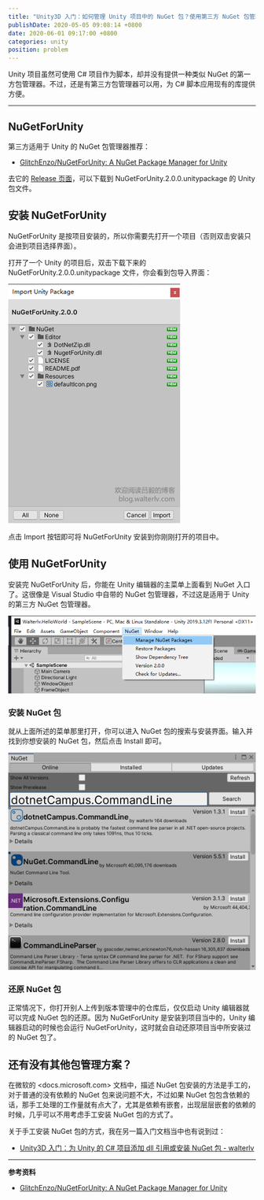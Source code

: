 ```yaml
---
title: "Unity3D 入门：如何管理 Unity 项目中的 NuGet 包？使用第三方 NuGet 包管理器——NuGetForUnity"
publishDate: 2020-05-05 09:08:14 +0800
date: 2020-06-01 09:17:00 +0800
categories: unity
position: problem
---
```


Unity 项目虽然可使用 C# 项目作为脚本，却并没有提供一种类似 NuGet 的第一方包管理器。不过，还是有第三方包管理器可以用，为 C# 脚本应用现有的库提供方便。

---

<div id="toc"></div>

## NuGetForUnity

第三方适用于 Unity 的 NuGet 包管理器推荐：

- [GlitchEnzo/NuGetForUnity: A NuGet Package Manager for Unity](https://github.com/GlitchEnzo/NuGetForUnity)

去它的 [Release 页面](https://github.com/GlitchEnzo/NuGetForUnity/releases)，可以下载到 NuGetForUnity.2.0.0.unitypackage 的 Unity 包文件。

## 安装 NuGetForUnity

NuGetForUnity 是按项目安装的，所以你需要先打开一个项目（否则双击安装只会进到项目选择界面）。

打开了一个 Unity 的项目后，双击下载下来的 NuGetForUnity.2.0.0.unitypackage 文件，你会看到包导入界面：

![导入包](/static/posts/2020-05-05-14-56-18.png)

点击 Import 按钮即可将 NuGetForUnity 安装到你刚刚打开的项目中。

## 使用 NuGetForUnity

安装完 NuGetForUnity 后，你能在 Unity 编辑器的主菜单上面看到 NuGet 入口了。这很像是 Visual Studio 中自带的 NuGet 包管理器，不过这是适用于 Unity 的第三方 NuGet 包管理器。

![NuGetForUnity 的界面](/static/posts/2020-05-05-14-57-26.png)

### 安装 NuGet 包

就从上面所述的菜单那里打开，你可以进入 NuGet 包的搜索与安装界面。输入并找到你想安装的 NuGet 包，然后点击 Install 即可。

![搜索与安装 NuGet 包](/static/posts/2020-05-05-15-06-06.png)

### 还原 NuGet 包

正常情况下，你打开别人上传到版本管理中的仓库后，仅仅启动 Unity 编辑器就可以完成 NuGet 包的还原。因为 NuGetForUnity 是安装到项目当中的，Unity 编辑器启动的时候也会运行 NuGetForUnity，这时就会自动还原项目当中所安装过的 NuGet 包了。

## 还有没有其他包管理方案？

在微软的 <docs.microsoft.com> 文档中，描述 NuGet 包安装的方法是手工的，对于普通的没有依赖的 NuGet 包来说问题不大，不过如果 NuGet 包包含依赖的话，那手工处理的工作量就有点大了，尤其是依赖有嵌套，出现层层嵌套的依赖的时候，几乎可以不用考虑手工安装 NuGet 包的方式了。

关于手工安装 NuGet 包的方式，我在另一篇入门文档当中也有说到过：

- [Unity3D 入门：为 Unity 的 C# 项目添加 dll 引用或安装 NuGet 包 - walterlv](/post/unity-starter-reference-dlls-and-add-nuget-package-for-unity-csharp-projects.html)

---

**参考资料**

- [GlitchEnzo/NuGetForUnity: A NuGet Package Manager for Unity](https://github.com/GlitchEnzo/NuGetForUnity)
